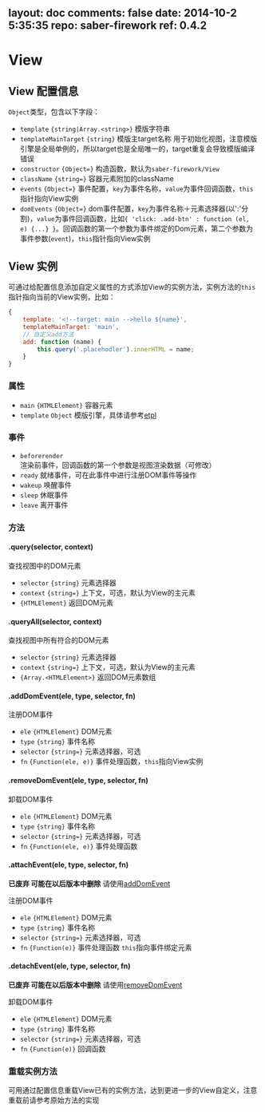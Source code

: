 layout: doc
comments: false
date: 2014-10-2 5:35:35
repo: saber-firework
ref: 0.4.2
---

# View

## View 配置信息

`Object`类型，包含以下字段：

* `template` `{string|Array.<string>}` 模版字符串
* `templateMainTarget` `{string}` 模版主target名称 用于初始化视图，注意模版引擎是全局单例的，所以target也是全局唯一的，target重复会导致模版编译错误
* `constructor` `{Object=}` 构造函数，默认为`saber-firework/View`
* `className` `{string=}` 容器元素附加的className
* `events` `{Object=}` 事件配置，`key`为事件名称，`value`为事件回调函数，`this`指针指向View实例
* `domEvents` `{Object=}` dom事件配置，`key`为事件名称＋元素选择器(以':'分割)，`value`为事件回调函数，比如`{ 'click: .add-btn' : function (el, e) {...} }`。回调函数的第一个参数为事件绑定的Dom元素，第二个参数为事件参数(`event`)，`this`指针指向View实例


## View 实例

可通过给配置信息添加自定义属性的方式添加View的实例方法，实例方法的`this`指针指向当前的View实例，比如：

```javascript
{
    template: '<!--target: main -->hello ${name}',
    templateMainTarget: 'main',
    // 自定义add方法
    add: function (name) {
        this.query('.placehodler').innerHTML = name;
    }
}
```

### 属性

* `main` `{HTMLElement}` 容器元素
* `template` `Object` 模版引擎，具体请参考[etpl](https://github.com/ecomfe/etpl)

### 事件

* `beforerender` 渲染前事件，回调函数的第一个参数是视图渲染数据（可修改）
* `ready` 就绪事件，可在此事件中进行注册DOM事件等操作
* `wakeup` 唤醒事件
* `sleep` 休眠事件
* `leave` 离开事件

### 方法

#### .query(selector, context)

查找视图中的DOM元素

* `selector` `{string}` 元素选择器
* `context` `{string=}` 上下文，可选，默认为View的主元素
* `{HTMLElement}` 返回DOM元素

#### .queryAll(selector, context)

查找视图中所有符合的DOM元素

* `selector` `{string}` 元素选择器
* `context` `{string=}` 上下文，可选，默认为View的主元素
* `{Array.<HTMLElement>}` 返回DOM元素数组

#### .addDomEvent(ele, type, selector, fn)

注册DOM事件

* `ele` `{HTMLElement}` DOM元素
* `type` `{string}` 事件名称
* `selector` `{string=}` 元素选择器，可选
* `fn` `{Function(ele, e)}` 事件处理函数，`this`指向View实例

#### .removeDomEvent(ele, type, selector, fn)

卸载DOM事件

* `ele` `{HTMLElement}` DOM元素
* `type` `{string}` 事件名称
* `selector` `{string=}` 元素选择器，可选
* `fn` `{Function(ele, e)}` 事件处理函数

#### .attachEvent(ele, type, selector, fn)

__已废弃 可能在以后版本中删除__ 请使用[addDomEvent](#adddomeventele-type-selector-fn)

注册DOM事件

* `ele` `{HTMLElement}` DOM元素
* `type` `{string}` 事件名称
* `selector` `{string=}` 元素选择器，可选
* `fn` `{Function(e)}` 事件处理函数 `this`指向事件绑定元素

#### .detachEvent(ele, type, selector, fn)

__已废弃 可能在以后版本中删除__ 请使用[removeDomEvent](#removedomeventele-type-selector-fn)

卸载DOM事件

* `ele` `{HTMLElement}` DOM元素
* `type` `{string}` 事件名称
* `selector` `{string=}` 元素选择器，可选
* `fn` `{Function(e)}` 回调函数

### 重载实例方法

可用通过配置信息重载View已有的实例方法，达到更进一步的View自定义，注意重载前请参考原始方法的实现

